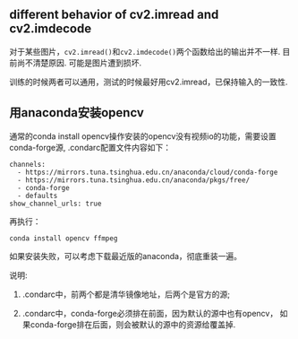 ## different behavior of cv2.imread and cv2.imdecode

对于某些图片，`cv2.imread()`和`cv2.imdecode()`两个函数给出的输出并不一样.
目前尚不清楚原因. 可能是图片遭到损坏.

训练的时候两者可以通用，测试的时候最好用cv2.imread，已保持输入的一致性.

## 用anaconda安装opencv

通常的conda install opencv操作安装的opencv没有视频io的功能，需要设置conda-forge源,
.condarc配置文件内容如下：
```
channels:
  - https://mirrors.tuna.tsinghua.edu.cn/anaconda/cloud/conda-forge
  - https://mirrors.tuna.tsinghua.edu.cn/anaconda/pkgs/free/
  - conda-forge
  - defaults
show_channel_urls: true
```
再执行：
```shell
conda install opencv ffmpeg
```

如果安装失败，可以考虑下载最近版的anaconda，彻底重装一遍。

说明:
1. .condarc中，前两个都是清华镜像地址，后两个是官方的源;

2. .condarc中，conda-forge必须排在前面，因为默认的源中也有opencv，
    如果conda-forge排在后面，则会被默认的源中的资源给覆盖掉.
